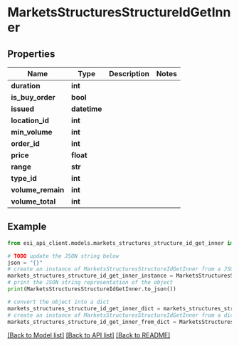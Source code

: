 # MarketsStructuresStructureIdGetInner


## Properties

Name | Type | Description | Notes
------------ | ------------- | ------------- | -------------
**duration** | **int** |  | 
**is_buy_order** | **bool** |  | 
**issued** | **datetime** |  | 
**location_id** | **int** |  | 
**min_volume** | **int** |  | 
**order_id** | **int** |  | 
**price** | **float** |  | 
**range** | **str** |  | 
**type_id** | **int** |  | 
**volume_remain** | **int** |  | 
**volume_total** | **int** |  | 

## Example

```python
from esi_api_client.models.markets_structures_structure_id_get_inner import MarketsStructuresStructureIdGetInner

# TODO update the JSON string below
json = "{}"
# create an instance of MarketsStructuresStructureIdGetInner from a JSON string
markets_structures_structure_id_get_inner_instance = MarketsStructuresStructureIdGetInner.from_json(json)
# print the JSON string representation of the object
print(MarketsStructuresStructureIdGetInner.to_json())

# convert the object into a dict
markets_structures_structure_id_get_inner_dict = markets_structures_structure_id_get_inner_instance.to_dict()
# create an instance of MarketsStructuresStructureIdGetInner from a dict
markets_structures_structure_id_get_inner_from_dict = MarketsStructuresStructureIdGetInner.from_dict(markets_structures_structure_id_get_inner_dict)
```
[[Back to Model list]](../README.md#documentation-for-models) [[Back to API list]](../README.md#documentation-for-api-endpoints) [[Back to README]](../README.md)


